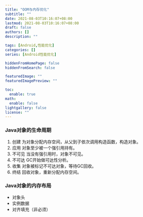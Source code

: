 ```yaml
---
title: "OOM与内存优化"
subtitle: ""
date: 2021-08-03T10:16:07+08:00
lastmod: 2021-08-03T10:16:07+08:00
draft: false
authors: []
description: ""

tags: [Android,性能优化]
categories: []
series: [Android性能优化]

hiddenFromHomePage: false
hiddenFromSearch: false

featuredImage: ""
featuredImagePreview: ""

toc:
  enable: true
math:
  enable: false
lightgallery: false
license: ""
---
```


<!--more-->

### Java对象的生命周期

1. 创建
    为对象分配内存空间，从父到子依次调用构造函数，构造对象。
2. 应用
    对象至少被一个强引用持有。
3. 不可见
    当没有强引用时，对象不可见。
4. 不可达
    GC开始做可达性分析。
5. 收集
    对象被标记不可达对象，等待GC回收。
6. 终结
   回收对象，重新分配内存空间。

### Java对象的内存布局

- 对象头
- 实例数据
- 对齐填充（非必须）
